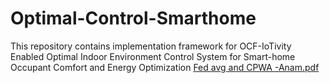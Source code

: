 # Optimal-Control-Smarthome
This repository contains implementation framework for OCF-IoTivity Enabled Optimal Indoor Environment Control System for Smart-home Occupant Comfort and Energy Optimization
[Fed avg and CPWA -Anam.pdf](https://github.com/Ana119/Hetero-FedIoT/files/10905068/Fed.avg.and.CPWA.-Anam.pdf)
